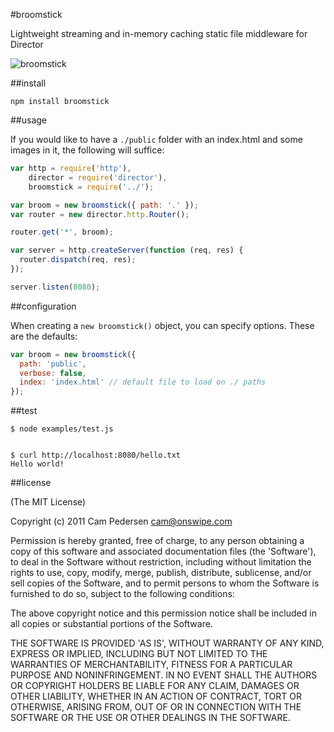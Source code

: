 #broomstick

Lightweight streaming and in-memory caching static file middleware for Director

![broomstick](http://i.imgur.com/B2UpG.jpg)

##install

    npm install broomstick

##usage

If you would like to have a `./public` folder with an index.html and some images in it, the following will suffice:

````javascript
var http = require('http'),
    director = require('director'),
    broomstick = require('../');

var broom = new broomstick({ path: '.' });
var router = new director.http.Router();

router.get('*', broom);

var server = http.createServer(function (req, res) {
  router.dispatch(req, res);
});

server.listen(8080);
````

##configuration

When creating a `new broomstick()` object, you can specify options. These are the defaults:

````javascript
var broom = new broomstick({
  path: 'public',
  verbose: false,
  index: 'index.html' // default file to load on ./ paths
});
````

##test

    $ node examples/test.js


    $ curl http://localhost:8080/hello.txt
    Hello world!

##license

(The MIT License)

Copyright (c) 2011 Cam Pedersen <cam@onswipe.com>

Permission is hereby granted, free of charge, to any person obtaining a copy of this software and associated documentation files (the 'Software'), to deal in the Software without restriction, including without limitation the rights to use, copy, modify, merge, publish, distribute, sublicense, and/or sell copies of the Software, and to permit persons to whom the Software is furnished to do so, subject to the following conditions:

The above copyright notice and this permission notice shall be included in all copies or substantial portions of the Software.

THE SOFTWARE IS PROVIDED 'AS IS', WITHOUT WARRANTY OF ANY KIND, EXPRESS OR IMPLIED, INCLUDING BUT NOT LIMITED TO THE WARRANTIES OF MERCHANTABILITY, FITNESS FOR A PARTICULAR PURPOSE AND NONINFRINGEMENT. IN NO EVENT SHALL THE AUTHORS OR COPYRIGHT HOLDERS BE LIABLE FOR ANY CLAIM, DAMAGES OR OTHER LIABILITY, WHETHER IN AN ACTION OF CONTRACT, TORT OR OTHERWISE, ARISING FROM, OUT OF OR IN CONNECTION WITH THE SOFTWARE OR THE USE OR OTHER DEALINGS IN THE SOFTWARE.

